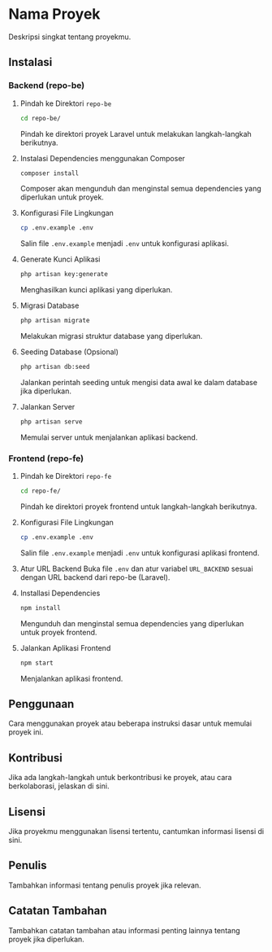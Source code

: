 # Nama Proyek

Deskripsi singkat tentang proyekmu.

## Instalasi

### Backend (repo-be)

1. Pindah ke Direktori `repo-be`
    ```bash
    cd repo-be/
    ```
    Pindah ke direktori proyek Laravel untuk melakukan langkah-langkah berikutnya.

2. Instalasi Dependencies menggunakan Composer
    ```bash
    composer install
    ```
    Composer akan mengunduh dan menginstal semua dependencies yang diperlukan untuk proyek.

3. Konfigurasi File Lingkungan
    ```bash
    cp .env.example .env
    ```
    Salin file `.env.example` menjadi `.env` untuk konfigurasi aplikasi.

4. Generate Kunci Aplikasi
    ```bash
    php artisan key:generate
    ```
    Menghasilkan kunci aplikasi yang diperlukan.

5. Migrasi Database
    ```bash
    php artisan migrate
    ```
    Melakukan migrasi struktur database yang diperlukan.

6. Seeding Database (Opsional)
    ```bash
    php artisan db:seed
    ```
    Jalankan perintah seeding untuk mengisi data awal ke dalam database jika diperlukan.

7. Jalankan Server
    ```bash
    php artisan serve
    ```
    Memulai server untuk menjalankan aplikasi backend.

### Frontend (repo-fe)

1. Pindah ke Direktori `repo-fe`
    ```bash
    cd repo-fe/
    ```
    Pindah ke direktori proyek frontend untuk langkah-langkah berikutnya.

2. Konfigurasi File Lingkungan
    ```bash
    cp .env.example .env
    ```
    Salin file `.env.example` menjadi `.env` untuk konfigurasi aplikasi frontend.

3. Atur URL Backend
    Buka file `.env` dan atur variabel `URL_BACKEND` sesuai dengan URL backend dari repo-be (Laravel).

4. Installasi Dependencies
    ```bash
    npm install
    ```
    Mengunduh dan menginstal semua dependencies yang diperlukan untuk proyek frontend.

5. Jalankan Aplikasi Frontend
    ```bash
    npm start
    ```
    Menjalankan aplikasi frontend.

## Penggunaan

Cara menggunakan proyek atau beberapa instruksi dasar untuk memulai proyek ini.

## Kontribusi

Jika ada langkah-langkah untuk berkontribusi ke proyek, atau cara berkolaborasi, jelaskan di sini.

## Lisensi

Jika proyekmu menggunakan lisensi tertentu, cantumkan informasi lisensi di sini.

## Penulis

Tambahkan informasi tentang penulis proyek jika relevan.

## Catatan Tambahan

Tambahkan catatan tambahan atau informasi penting lainnya tentang proyek jika diperlukan.
